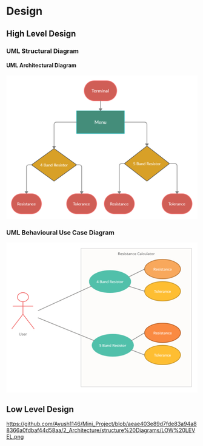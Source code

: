 # Design

## High Level Design 

### UML Structural Diagram
#### UML Architectural Diagram
![HighLevelStructuralDiagram](https://github.com/Ayush1146/Mini_Project/blob/bd167d6971fe9d4c89151034b98033cf7e49ae80/2_Architecture/behavior%20Diagrams/Untitled%20Workspace.jpg)

### UML Behavioural Use Case Diagram
![HighLevelBehaviouralDiagram](https://github.com/Ayush1146/Mini_Project/blob/bd167d6971fe9d4c89151034b98033cf7e49ae80/2_Architecture/structure%20Diagrams/Untitled%20Workspace%20(1).jpg)

## Low Level Design

https://github.com/Ayush1146/Mini_Project/blob/aeae403e89d7fde83a94a88366a0fdbaf44d58aa/2_Architecture/structure%20Diagrams/LOW%20LEVEL.png
